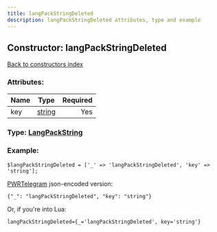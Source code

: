 ```yaml
---
title: langPackStringDeleted
description: langPackStringDeleted attributes, type and example
---
```

## Constructor: langPackStringDeleted  
[Back to constructors index](index.md)



### Attributes:

| Name     |    Type       | Required |
|----------|:-------------:|---------:|
|key|[string](../types/string.md) | Yes|



### Type: [LangPackString](../types/LangPackString.md)


### Example:

```
$langPackStringDeleted = ['_' => 'langPackStringDeleted', 'key' => 'string'];
```  

[PWRTelegram](https://pwrtelegram.xyz) json-encoded version:

```
{"_": "langPackStringDeleted", "key": "string"}
```


Or, if you're into Lua:  


```
langPackStringDeleted={_='langPackStringDeleted', key='string'}

```


